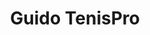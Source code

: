 ---
title: "Guido TenisPro"
url: /ciudad-autonoma-de-buenos-aires/guido-tenispro/
shop: deportes
---